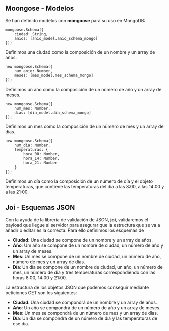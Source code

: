 ## Moongose - Modelos

Se han definido modelos con **mongoose** para su uso en MongoDB:

```
mongoose.Schema({
    ciudad: String,
    anios: [anio_model.anio_schema_mongo]
});

```
Definimos una ciudad como la composición de un nombre y un array de años.

```
new mongoose.Schema({
    num_anio: Number,
    meses: [mes_model.mes_schema_mongo]
});

```
Definimos un año como la composición de un número de año y un array de meses.

```
new mongoose.Schema({
    num_mes: Number,
    dias: [dia_model.dia_schema_mongo]
});

```
Definimos un mes como la composición de un número de mes y un array de días.

```
new mongoose.Schema({
    num_dia: Number,
    temperaturas: {
        hora_08: Number,
        hora_14: Number,
        hora_21: Number
    }
});

```
Definimos un día como la composición de un número de día y el objeto temperaturas, que contiene las temperaturas del día a las 8:00, a las 14:00 y a las 21:00.

## Joi - Esquemas JSON

Con la ayuda de la librería de validación de JSON, **joi**, validaremos el payload que llegue al servidor para asegurar que la estructura que se va a añadir o editar es la correcta. Para ello definimos los esquemas de

- **Ciudad**: Una ciudad se compone de un nombre y un array de años.
- **Año**: Um año se compone de un nombre de ciudad, un número de año y un array de meses.  
- **Mes**: Un mes se compone de un nombre de ciudad, un número de año, número de mes y un array de días.
- **Día**: Un día se compone de un nombre de ciudad, un año, un número de mes, un número de dìa y tres temperaturas correspondiendo con las horas 8:00, 14:00 y 21:00.

La estructura de los objetos JSON que podemos conseguir mediante peticiones GET son los siguientes:

- **Ciudad**: Una ciudad se compondrá de un nombre y un array de años.
- **Año**: Un año se compondrá de un número de año y un array de meses.
- **Mes**: Un mes se compondrá de un número de mes y un array de días.
- **Día**: Un día se compondrá de un número de día y las temperaturas de ese día.